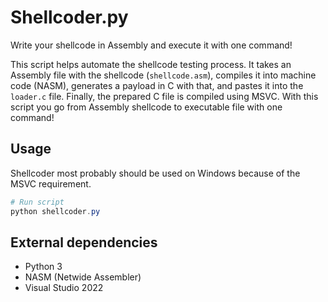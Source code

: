# Shellcoder.py

Write your shellcode in Assembly and execute it with one command!

This script helps automate the shellcode testing process. It takes an Assembly file with the shellcode (`shellcode.asm`), compiles it into machine code (NASM), generates a payload in C with that, and pastes it into the `loader.c` file. Finally, the prepared C file is compiled using MSVC. With this script you go from Assembly shellcode to executable file with one command!

## Usage

Shellcoder most probably should be used on Windows because of the MSVC requirement.

```powershell
# Run script
python shellcoder.py
```

## External dependencies

- Python 3
- NASM (Netwide Assembler)
- Visual Studio 2022
